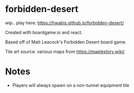 # forbidden-desert
wip.. play here: https://hwabis.github.io/forbidden-desert/

Created with boardgame.io and react. 

Based off of Matt Leacock's Forbidden Desert board game.

Tile art source: various maps from https://maplestory.wiki/

# Notes

* Players will always spawn on a non-tunnel equipment tile
